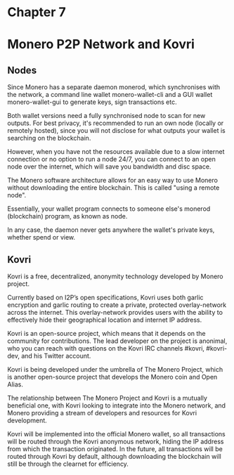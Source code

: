 # Chapter 7

# Monero P2P Network and Kovri

## Nodes

Since Monero has a separate daemon monerod, which synchronises with the network, a command line wallet monero-wallet-cli and a GUI wallet monero-wallet-gui to generate keys, sign transactions etc.

Both wallet versions need a fully synchronised node to scan for new outputs. For best privacy, it's recommended to run an own node (locally or remotely hosted), since you will not disclose for what outputs your wallet is searching on the blockchain. 

However, when you have not the resources available due to a slow internet connection or no option to run a node 24/7, you can connect to an open node over the internet, which will save you bandwidth and disc space. 

The Monero software architecture allows for an easy way to use Monero without downloading the entire blockchain. This is called "using a remote node".

Essentially, your wallet program connects to someone else's monerod (blockchain) program, as known as node.

In any case, the daemon never gets anywhere the wallet's private keys, whether spend or view.

## Kovri

Kovri is a free, decentralized, anonymity technology developed by Monero project.

Currently based on I2P’s open specifications, Kovri uses both garlic encryption and garlic routing to create a private, protected overlay-network across the internet. This overlay-network provides users with the ability to effectively hide their geographical location and internet IP address.

Kovri is an open-source project, which means that it depends on the community for contributions. The lead developer on the project is anonimal, who you can reach with questions on the Kovri IRC channels #kovri, #kovri-dev, and his Twitter account.

Kovri is being developed under the umbrella of The Monero Project, which is another open-source project that develops the Monero coin and Open Alias. 

The relationship between The Monero Project and Kovri is a mutually beneficial one, with Kovri looking to integrate into the Monero network, and Monero providing a stream of developers and resources for Kovri development.

Kovri will be implemented into the official Monero wallet, so all transactions will be routed through the Kovri anonymous network, hiding the IP address from which the transaction originated. In the future, all transactions will be routed through Kovri by default, although downloading the blockchain will still be through the clearnet for efficiency.
